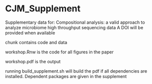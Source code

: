 # CJM_Supplement
Supplementary data for: Compositional analysis: a valid approach to analyze microbiome high throughput sequencing data
A DOI will be provided when available

chunk contains code and data

workshop.Rnw is the code for all figures in the paper

workshop.pdf is the output

running build_supplement.sh will build the pdf if all dependencies are installed. Dependent packages are given in the supplement 
